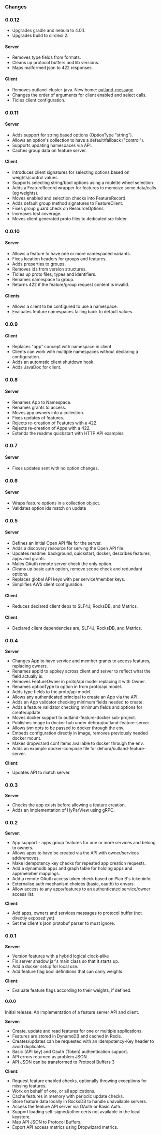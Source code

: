 ### Changes

### 0.0.12

- Upgrades gradle and nebula to 4.0.1.
- Upgrades build to circleci 2.

#### Server

- Removes type fields from formats.
- Cleans up protocol buffers and lib versions.
- Maps malformed json to 422 responses.

#### Client 

- Removes outland-cluster-java. New home: [outland-message](https://github.com/dehora/outland-message)
- Changes the order of arguments for client enabled and select calls.
- Tidies client configuration.


### 0.0.11

#### Server

- Adds support for string based options (OptionType "string").
- Allows an option's collection to have a default/fallback ("control").
- Supports updating namespaces via API.
- Caches group data on feature server.

#### Client

- Introduces client signatures for selecting options based on weights/control values.
- Supports selecting string/bool options using a roulette wheel selection
- Adds a FeatureRecord wrapper for features to memoize some data/calls (eg weights).
- Moves enabled and selection checks into FeatureRecord.
- Adds default group method signatures to FeatureClient.
- Fixes group guard check on ResourceOptions.
- Increases test coverage.
- Moves client generated proto files to dedicated src folder.

### 0.0.10

#### Server

- Allows a feature to have one or more namespaced variants.
- Fixes location headers for groups and features.
- Adds properties to groups.
- Removes ids from version structures.
- Tidies up proto files, types and identifiers.
- Renames namespace to group.
- Returns 422 if the feature/group request content is invalid.

#### Clients

- Allows a client to be configured to use a namespace.
- Evaluates feature namespaces falling back to default values.


### 0.0.9

#### Client

- Replaces "app" concept with namespace in client
- Clients can work with multiple namespaces without declaring a configuration.
- Adds an automatic client shutdown hook.
- Adds JavaDoc for client.


### 0.0.8

#### Server

- Renames App to Namespace.
- Renames grants to access.
- Moves app owners into a collection.
- Fixes updates of features.
- Rejects re-creation of Features with a 422.
- Rejects re-creation of Apps with a 422.
- Extends the readme quickstart with HTTP API examples


### 0.0.7

#### Server

 - Fixes updates sent with no option changes.


### 0.0.6

#### Server

- Wraps feature options in a collection object.
- Validates option ids match on update


### 0.0.5

#### Server

- Defines an initial Open API file for the server.
- Adds a discovery resource for serving the Open API file.
- Updates readme: background, quickstart, docker, describes features, apps and grants.
- Males OAuth remote server check the only option.
- Cleans up basic auth option, remove scope check and redundant options.
- Replaces global API keys with per service/member keys.
- Simplifies AWS client configuration.

#### Client 
 
- Reduces declared client deps to SLF4J, RocksDB, and Metrics.

#### Client

- Declared client dependencies are, SLF4J, RocksDB, and Metrics.


### 0.0.4

**Server**

- Changes App to have service and member grants to access features, replacing owners.
- Renames appId to appkey across client and server to reflect what the field actually is.
- Removes FeatureOwner in proto/api model replacing it with Owner.
- Renames optionType to option in from proto/api model.
- Adds type fields to the proto/api model.
- Allows any authenticated principal to create an App via the API.
- Adds an App validator checking minimum fields needed to create.
- Adds a feature validator checking minimum fields and options for create/update.
- Moves docker support to outland-feature-docker sub-project.
- Publishes image to docker hub under dehora/outland-feature-server
- Allows jvm opts to be passed to docker through the env.
- Embeds configuration directly in image, removes previously needed docker mount.
- Makes dropwizard conf items available to docker through the env.
- Adds an example docker-compose file for dehora/outland-feature-server.

**Client**:

- Updates API to match server.


### 0.0.3

**Server**

- Checks the app exists before allowing a feature creation.
- Adds an implementation of HyParView using gRPC.


### 0.0.2

**Server**:

- App support - apps group features for one or more services and belong to owners.
- Allows apps to have be created via the API with owner/services add/removes.
- Make idempotency key checks for repeated app creation requests.
- Add a dynamodb apps and graph table for holding apps and app/member mappings.
- Add a remote OAuth access token check based on Plan B's tokeninfo.
- Externalise auth mechanism choices (basic, oauth) to envars.
- Allow access to any apps/features to an authenticated service/owner access list.

**Client**:

- Add apps, owners and services messages to protocol buffer (not directly exposed yet).
- Set the client's json protobuf parser to must ignore.


### 0.0.1

**Server**:

- Version features with a hybrid logical clock-alike
- Fix server shadow jar's main class so that it starts up.
- Add a docker setup for local use.
- Add feature flag bool definitions that can carry weights

**Client**:

- Evaluate feature flags according to their weights, if defined.


#### 0.0.0

Initial release. An implementation of a feature server API and client. 

**Server**:
  
- Create, update and read features for one or multiple applications.
- Features are stored in DynamoDB and cached in Redis.
- Creates/updates can be requested with an Idempotency-Key header to avoid duplicates.
- Basic (API key) and Oauth (Token) authentication support.
- API errors returned as problem JSON.
- API JSON can be transformed to Protocol Buffers 3

**Client**:

- Request feature enabled checks, optionally throwing exceptions for missing features.
- Work on behalf of one, or all applications.
- Cache features in memory with periodic update checks.
- Store feature data locally in RocksDB to handle unavailable servers.
- Access the feature API server via OAuth or Basic Auth.
- Support loading self-signed/other certs not available in the local keystore.
- Map API JSON to Protocol Buffers.
- Export API access metrics using Dropwizard metrics.
